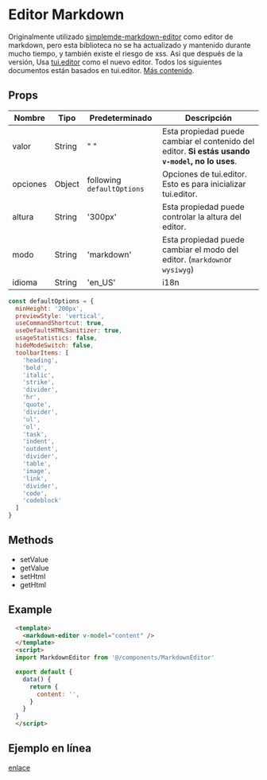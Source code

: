 # Editor Markdown <Badge text="v3.9.3+"/>

Originalmente utilizado [simplemde-markdown-editor](https://github.com/sparksuite/simplemde-markdown-editor) como editor de markdown, pero esta biblioteca no se ha actualizado y mantenido durante mucho tiempo, y también existe el riesgo de xss. Así que después de la <Badge text="v3.9.3+"/> versión, Usa [tui.editor](https://github.com/nhnent/tui.editor) como el nuevo editor. Todos los siguientes documentos están basados en tui.editor. [Más contenido](https://github.com/nhnent/tui.editor).

## Props

| Nombre   | Tipo   | Predeterminado             | Descripción                                                                                      |
| -------- | ------ | -------------------------- | ------------------------------------------------------------------------------------------------ |
| valor    | String | " "                        | Esta propiedad puede cambiar el contenido del editor. **Si estás usando `v-model`, no lo uses**. |
| opciones | Object | following `defaultOptions` | Opciones de tui.editor. Esto es para inicializar tui.editor.                                     |
| altura   | String | '300px'                    | Esta propiedad puede controlar la altura del editor.                                             |
| modo     | String | 'markdown'                 | Esta propiedad puede cambiar el modo del editor. (`markdown`or `wysiwyg`)                        |
| idioma   | String | 'en_US'                    | i18n                                                                                             |

```js
const defaultOptions = {
  minHeight: '200px',
  previewStyle: 'vertical',
  useCommandShortcut: true,
  useDefaultHTMLSanitizer: true,
  usageStatistics: false,
  hideModeSwitch: false,
  toolbarItems: [
    'heading',
    'bold',
    'italic',
    'strike',
    'divider',
    'hr',
    'quote',
    'divider',
    'ul',
    'ol',
    'task',
    'indent',
    'outdent',
    'divider',
    'table',
    'image',
    'link',
    'divider',
    'code',
    'codeblock'
  ]
}
```

## Methods

- setValue
- getValue
- setHtml
- getHtml

## Example

```html
  <template>
    <markdown-editor v-model="content" />
  </template>
  <script>
  import MarkdownEditor from '@/components/MarkdownEditor'

  export default {
    data() {
      return {
        content: '',
      }
    }
  }
  </script>
```

## Ejemplo en línea

[enlace](https://panjiachen.github.io/vue-element-admin/#/components/markdown)
